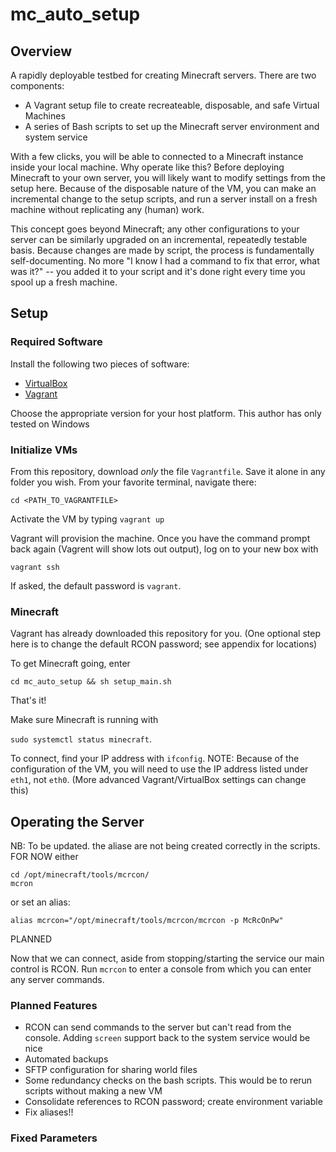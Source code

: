 # mc_auto_setup
## Overview
A rapidly deployable testbed for creating Minecraft servers. There are two components:
* A Vagrant setup file to create recreateable, disposable, and safe Virtual Machines
* A series of Bash scripts to set up the Minecraft server environment and system service

With a few clicks, you will be able to connected to a Minecraft instance inside your local machine. Why operate like this? Before deploying Minecraft to your own server, you will likely want to modify settings from the setup here. Because of the disposable nature of the VM, you can make an incremental change to the setup scripts, and run a server install on a fresh machine without replicating any (human) work. 

This concept goes beyond Minecraft; any other configurations to your server can be similarly upgraded on an incremental, repeatedly testable basis. Because changes are made by script, the process is fundamentally self-documenting. No more "I know I had a command to fix that error, what was it?" -- you added it to your script and it's done right every time you spool up a fresh machine.

## Setup
### Required Software
Install the following two pieces of software:
* [VirtualBox](https://www.virtualbox.org/wiki/Downloads)
* [Vagrant](https://developer.hashicorp.com/vagrant/downloads)

Choose the appropriate version for your host platform. This author has only tested on Windows

### Initialize VMs
From this repository, download _only_ the file `Vagrantfile`. Save it alone in any folder you wish. From your favorite terminal, navigate there:

`cd <PATH_TO_VAGRANTFILE>`

Activate the VM by typing
`vagrant up`

Vagrant will provision the machine. Once you have the command prompt back again (Vagrent will show lots out output), log on to your new box with

`vagrant ssh`

If asked, the default password is `vagrant`.

### Minecraft

Vagrant has already downloaded this repository for you. (One optional step here is to change the default RCON password; see appendix for locations) 

To get Minecraft going, enter

`cd mc_auto_setup && sh setup_main.sh`

That's it!

Make sure Minecraft is running with

`sudo systemctl status minecraft`.

To connect, find your IP address with `ifconfig`. NOTE: Because of the configuration of the VM, you will need to use the IP address listed under `eth1`, not `eth0`. (More advanced Vagrant/VirtualBox settings can change this)

## Operating the Server

NB: To be updated. the aliase are not being created correctly in the scripts. FOR NOW either
```
cd /opt/minecraft/tools/mcrcon/
mcron
```
or set an alias:
```
alias mcrcon="/opt/minecraft/tools/mcrcon/mcrcon -p McRcOnPw"
```
PLANNED

Now that we can connect, aside from stopping/starting the service our main control is RCON. Run `mcrcon` to enter a console from which you can enter any server commands.

### Planned Features

* RCON can send commands to the server but can't read from the console. Adding `screen` support back to the system service would be nice
* Automated backups
* SFTP configuration for sharing world files
* Some redundancy checks on the bash scripts. This would be to rerun scripts without making a new VM
* Consolidate references to RCON password; create environment variable
* Fix aliases!!

### Fixed Parameters